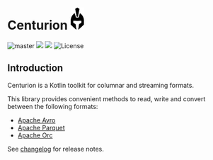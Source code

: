 # Centurion <img src="logo.png" height="50">

![master](https://github.com/sksamuel/centurion/workflows/master/badge.svg)
[<img src="https://img.shields.io/maven-central/v/com.sksamuel.centurion/centurion-avro.svg?label=latest%20release"/>](https://central.sonatype.com/artifact/com.sksamuel.centurion/centurion-avro)
[<img src="https://img.shields.io/maven-metadata/v?metadataUrl=https%3A%2F%2Fcentral.sonatype.com%2Frepository%2Fmaven-snapshots%2Fcom%2Fsksamuel%2Fcenturion%2Fcenturion-avro%2Fmaven-metadata.xml&strategy=highestVersion&label=maven-snapshot">](https://central.sonatype.com/repository/maven-snapshots/com/sksamuel/centurion/centurion-avro/maven-metadata.xml)
![License](https://img.shields.io/github/license/sksamuel/centurion.svg?style=plastic)

## Introduction

Centurion is a Kotlin toolkit for columnar and streaming formats.

This library provides convenient methods to read, write and convert between the following formats:

* [Apache Avro](https://avro.apache.org)
* [Apache Parquet](https://parquet.apache.org)
* [Apache Orc](https://orc.apache.org)

See [changelog](changelog.md) for release notes.
